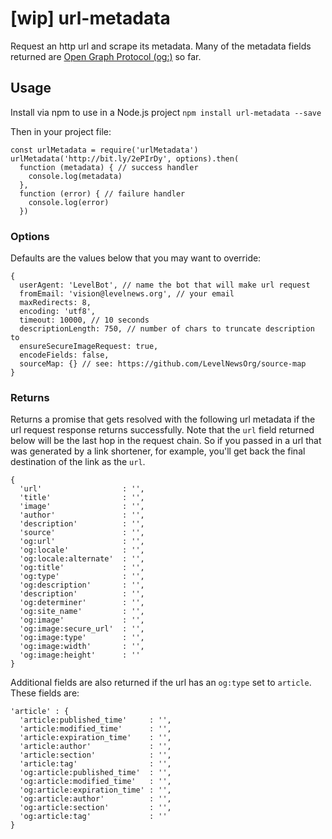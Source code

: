 # [wip] url-metadata
Request an http url and scrape its metadata. Many of the metadata fields returned are [Open Graph Protocol (og:)](http://ogp.me/) so far.

## Usage

Install via npm to use in a Node.js project
`npm install url-metadata --save`

Then in your project file:
```
const urlMetadata = require('urlMetadata')
urlMetadata('http://bit.ly/2ePIrDy', options).then(
  function (metadata) { // success handler
    console.log(metadata)
  },
  function (error) { // failure handler
    console.log(error)
  })
```

### Options
Defaults are the values below that you may want to override:
```
{
  userAgent: 'LevelBot', // name the bot that will make url request
  fromEmail: 'vision@levelnews.org', // your email
  maxRedirects: 8,
  encoding: 'utf8',
  timeout: 10000, // 10 seconds
  descriptionLength: 750, // number of chars to truncate description to
  ensureSecureImageRequest: true,
  encodeFields: false,
  sourceMap: {} // see: https://github.com/LevelNewsOrg/source-map
}
```

### Returns
Returns a promise that gets resolved with the following url metadata if the url request response returns successfully. Note that the `url` field returned below will be the last hop in the request chain. So if you passed in a url that was generated by a link shortener, for example, you'll get back the final destination of the link as the `url`.
```
{
  'url'                  : '',
  'title'                : '',
  'image'                : '',
  'author'               : '',
  'description'          : '',
  'source'               : '',
  'og:url'               : '',
  'og:locale'            : '',
  'og:locale:alternate'  : '',
  'og:title'             : '',
  'og:type'              : '',
  'og:description'       : '',
  'description'          : '',
  'og:determiner'        : '',
  'og:site_name'         : '',
  'og:image'             : '',
  'og:image:secure_url'  : '',
  'og:image:type'        : '',
  'og:image:width'       : '',
  'og:image:height'      : ''
}
```

Additional fields are also returned if the url has an `og:type` set to `article`. These fields are:
```
'article' : {
  'article:published_time'     : '',
  'article:modified_time'      : '',
  'article:expiration_time'    : '',
  'article:author'             : '',
  'article:section'            : '',
  'article:tag'                : '',
  'og:article:published_time'  : '',
  'og:article:modified_time'   : '',
  'og:article:expiration_time' : '',
  'og:article:author'          : '',
  'og:article:section'         : '',
  'og:article:tag'             : ''
}
```
